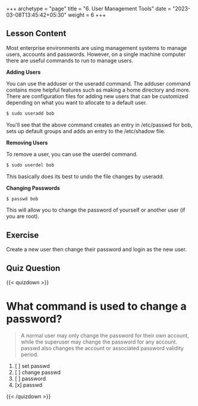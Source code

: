 +++
archetype = "page"
title = "6. User Management Tools"
date = "2023-03-08T13:45:42+05:30"
weight = 6
+++

## Lesson Content

Most enterprise environments are using management systems to manage users, accounts and passwords. However, on a single machine computer there are useful commands to run to manage users.

**Adding Users**

You can use the adduser or the useradd command. The adduser command contains more helpful features such as making a home directory and more. There are configuration files for adding new users that can be customized depending on what you want to allocate to a default user. 

```bash
$ sudo useradd bob 
```

You'll see that the above command creates an entry in /etc/passwd for bob, sets up default groups and adds an entry to the /etc/shadow file.

**Removing Users**

To remove a user, you can use the userdel command.

```bash
$ sudo userdel bob 
```

This basically does its best to undo the file changes by useradd.

**Changing Passwords**

```bash
$ passwd bob 
```

This will allow you to change the password of yourself or another user (if you are root).

## Exercise

Create a new user then change their password and login as the new user.

## Quiz Question

{{< quizdown >}}

# What command is used to change a password?

> A normal user may only change the password for their own account, while the superuser may change the password for any account. passwd also changes the account or associated password validity period.

1. [ ] set passwd
2. [ ] change passwd
3. [ ] password
4. [x] passwd

{{< /quizdown >}}
